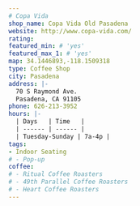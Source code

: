 ```yaml
---
# Copa Vida
shop_name: Copa Vida Old Pasadena
website: http://www.copa-vida.com/
rating:
featured_min: # 'yes'
featured_max_1: # 'yes'
map: 34.1446893,-118.1509318
type: Coffee Shop
city: Pasadena
address: |-
  70 S Raymond Ave.
  Pasadena, CA 91105
phone: 626-213-3952
hours: |-
  | Days   | Time   |
  | ------ | ------ |
  | Tuesday-Sunday | 7a-4p |
tags:
- Indoor Seating
# - Pop-up
coffee:
# - Ritual Coffee Roasters
# - 49th Parallel Coffee Roasters
# - Heart Coffee Roasters
---
```

